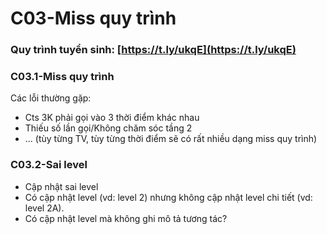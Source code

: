 # C03-Miss quy trình

### Quy trình tuyển sinh: [https://t.ly/ukqE](https://t.ly/ukqE)

### C03.1-Miss quy trình

Các lỗi thường gặp:

* Cts 3K phải gọi vào 3 thời điểm khác nhau
* Thiếu số lần gọi/Không chăm sóc tầng 2
* ... \(tùy từng TV, tùy từng thời điểm sẽ có rất nhiều dạng miss quy trình\)

### C03.2-Sai level

* Cập nhật sai level
* Có cập nhật level \(vd: level 2\) nhưng không cập nhật level chi tiết \(vd: level 2A\).
* Có cập nhật level mà không ghi mô tả tương tác?



